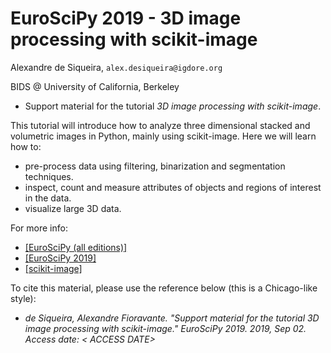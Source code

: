 # EuroSciPy 2019 - 3D image processing with scikit-image

Alexandre de Siqueira, `alex.desiqueira@igdore.org`

BIDS @ University of California, Berkeley

* Support material for the tutorial _3D image processing with scikit-image_.

This tutorial will introduce how to analyze three dimensional stacked and volumetric images in Python, mainly using scikit-image. Here we will learn how to:
  * pre-process data using filtering, binarization and segmentation techniques.
  * inspect, count and measure attributes of objects and regions of interest in the data.
  * visualize large 3D data.

For more info:
  * [[EuroSciPy (all editions)]](https://www.euroscipy.org/)
  * [[EuroSciPy 2019]](https://www.euroscipy.org/2019/)
  * [[scikit-image]](https://scikit-image.org/)

To cite this material, please use the reference below (this is a Chicago-like style):

  * _de Siqueira, Alexandre Fioravante. "Support material for the tutorial 3D image processing with scikit-image." EuroSciPy 2019. 2019, Sep 02. Access date: < ACCESS DATE>_
